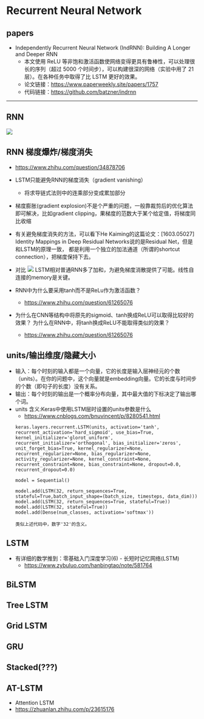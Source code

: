 # Recurrent Neural Network

## papers
- Independently Recurrent Neural Network (IndRNN): Building A Longer and Deeper RNN
	- 本文使用 ReLU 等非饱和激活函数使网络变得更具有鲁棒性，可以处理很长的序列（超过 5000 个时间步），可以构建很深的网络（实验中用了 21 层）。在各种任务中取得了比 LSTM 更好的效果。
	- 论文链接：https://www.paperweekly.site/papers/1757
	- 代码链接：https://github.com/batzner/indrnn

---
## RNN
![](https://pic4.zhimg.com/80/2a37bd4e9b12bcc19e045eaf22fea4e5_hd.jpg)

## RNN 梯度爆炸/梯度消失
+ https://www.zhihu.com/question/34878706
+ LSTM只能避免RNN的梯度消失（gradient vanishing）
	+ 将求导链式法则中的连乘部分变成累加部分
+ 梯度膨胀(gradient explosion)不是个严重的问题，一般靠裁剪后的优化算法即可解决，比如gradient clipping，果梯度的范数大于某个给定值，将梯度同比收缩

+ 有关避免梯度消失的方法，可以看下He Kaiming的这篇论文：[1603.05027] Identity Mappings in Deep Residual Networks说的是Residual Net，但是和LSTM的原理一致， 都是利用一个独立的加法通道（所谓的shortcut connection），把梯度保持下去。

+ 对比
	![](https://pic2.zhimg.com/80/v2-8d64e83943e31fb95af6b1845e174b49_hd.jpg)
    LSTM相对普通RNN多了加和，为避免梯度消散提供了可能。线性自连接的memory是关键。
+ RNN中为什么要采用tanh而不是ReLu作为激活函数？
	+ https://www.zhihu.com/question/61265076
+ 为什么在CNN等结构中将原先的sigmoid、tanh换成ReLU可以取得比较好的效果？
  为什么在RNN中，将tanh换成ReLU不能取得类似的效果？
  + https://www.zhihu.com/question/61265076

## units/输出维度/隐藏大小
+ 输入：每个时刻的输入都是一个向量，它的长度是输入层神经元的个数（units）。在你的问题中，这个向量就是embedding向量。它的长度与时间步的个数（即句子的长度）没有关系。
+ 输出：每个时刻的输出是一个概率分布向量，其中最大值的下标决定了输出哪个词。
+ units 含义:Keras中使用LSTM层时设置的units参数是什么
	+ https://www.cnblogs.com/bnuvincent/p/8280541.html
	```
    keras.layers.recurrent.LSTM(units, activation='tanh', recurrent_activation='hard_sigmoid', use_bias=True, kernel_initializer='glorot_uniform', recurrent_initializer='orthogonal', bias_initializer='zeros', unit_forget_bias=True, kernel_regularizer=None, recurrent_regularizer=None, bias_regularizer=None, activity_regularizer=None, kernel_constraint=None, recurrent_constraint=None, bias_constraint=None, dropout=0.0, recurrent_dropout=0.0)
    ```
    ```
    model = Sequential()

    model.add(LSTM(32, return_sequences=True, stateful=True,batch_input_shape=(batch_size, timesteps, data_dim)))
    model.add(LSTM(32, return_sequences=True, stateful=True))
    model.add(LSTM(32, stateful=True))
    model.add(Dense(num_classes, activation='softmax'))

 	类似上述代码中，数字'32'的含义。
    ```


## LSTM
+ 有详细的数学推到：零基础入门深度学习(6) - 长短时记忆网络(LSTM)
	+ https://www.zybuluo.com/hanbingtao/note/581764

## BiLSTM

## Tree LSTM

## Grid LSTM

## GRU

## Stacked(???)

## AT-LSTM
+ Attention LSTM
+ https://zhuanlan.zhihu.com/p/23615176
